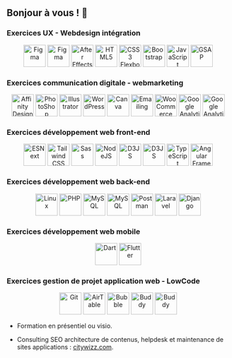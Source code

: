 ## Bonjour à vous ! 👋

###  Exercices UX - Webdesign intégration

<div align="center">
<img src="https://res.cloudinary.com/citywizz/image/upload/v1637245930/icons/Figma-logo_ttqnno.svg" alt="Figma" width="50" height="50">
<img src="https://res.cloudinary.com/citywizz/image/upload/v1637274759/icons/lottiefiles_m8hmhh.png" alt="Figma" width="50" height="50">
<img src="https://res.cloudinary.com/citywizz/image/upload/v1637270042/icons/after-effects_hy8o7n.png" alt="After Effects" width="50" height="50">
<img src="https://res.cloudinary.com/citywizz/image/upload/v1637256961/icons/Logo-HTML_byiob9.svg" alt="HTML5" width="50" height="50">
<img src="https://res.cloudinary.com/citywizz/image/upload/v1637256414/icons/Logo-CSS_kbh9hb.svg" alt="CSS3 Flexbox CSS Grid" width="50" height="50">
<img src="https://res.cloudinary.com/citywizz/image/upload/v1637267147/icons/bootstrap_pn1kig.png" alt="Bootstrap" width="50" height="50">
<img src="https://res.cloudinary.com/citywizz/image/upload/v1637254659/icons/js_iv5aii.png" alt="JavaScript" width="50" height="50">
<img src="https://res.cloudinary.com/citywizz/image/upload/v1637244240/icons/gsap_nqdndw.png" alt="GSAP" width="50" height="50" style="vertical-align: top;">
</div>

###  Exercices communication digitale - webmarketing

<div align="center">
<img src="https://res.cloudinary.com/citywizz/image/upload/v1637253961/icons/affinity-designer_en38mb.png" alt="Affinity Designer" width="50" height="50">
<img src="https://res.cloudinary.com/citywizz/image/upload/v1637270034/icons/photoshop_x0ka2d.png" alt="PhotoShop" width="50" height="50">
<img src="https://res.cloudinary.com/citywizz/image/upload/v1637270025/icons/illustrator_izesgf.png" alt="Illustrator" width="50" height="50">
<img src="https://res.cloudinary.com/citywizz/image/upload/v1637246030/icons/Logo-Wordpress_ftwlp1.svg" alt="WordPress" width="50" height="50">
<img src="https://res.cloudinary.com/citywizz/image/upload/v1637257201/icons/canva-logo_hkzght.png" alt="Canva" width="50" height="50">
<img src="https://res.cloudinary.com/citywizz/image/upload/v1637257272/icons/mailchimp_mitani.png" alt="Emailing" width="50" height="50">
<img src="https://res.cloudinary.com/citywizz/image/upload/v1637246910/icons/woocommerce_wdahhh.svg" alt="WooCommerce" width="50" height="50">
<img src="https://res.cloudinary.com/citywizz/image/upload/v1637246493/icons/Google-Analytics_m8dbdn.svg" alt="Google Analytics" width="50" height="50">
<img src="https://res.cloudinary.com/citywizz/image/upload/v1637273093/icons/movavi_egw5rs.png" alt="Google Analytics" width="50" height="50">
</div>

###  Exercices développement web front-end

<div align="center">
<img src="https://res.cloudinary.com/citywizz/image/upload/v1637256354/icons/es6_anikll.png" alt="ESNext" width="50" height="50">
<img src="https://res.cloudinary.com/citywizz/image/upload/v1637256624/icons/tailwindcss_rihwsp.png" alt="Tailwind CSS" width="50" height="50">
<img src="https://res.cloudinary.com/citywizz/image/upload/v1637254418/icons/sass_bdpoja.png" alt="Sass" width="50" height="50">
<img src="https://res.cloudinary.com/citywizz/image/upload/v1637246340/icons/nodejs_p06vt6.png" alt="NodeJS" width="50" height="50">
<img src="https://res.cloudinary.com/citywizz/image/upload/v1637246243/icons/d3_jmou8m.png" alt="D3JS" width="50" height="50">
<img src="https://res.cloudinary.com/citywizz/image/upload/v1637269536/icons/webpack_logo_wh6b4l.png" alt="D3JS" width="50" height="50">
<img src="https://res.cloudinary.com/citywizz/image/upload/v1637256779/icons/typescript_xiwzj4.png" alt="TypeScript" width="50" height="50">
<img src="https://res.cloudinary.com/citywizz/image/upload/v1637246418/icons/Angular_full_color_logo.svg_cojwau.png" alt="Angular Framework" width="50" height="50">
 </div>

###  Exercices développement web back-end

<div align="center">
<img src="https://res.cloudinary.com/citywizz/image/upload/v1637254218/icons/linux.svg_rdwnhb.png" alt="Linux" width="50" height="50">
<img src="https://res.cloudinary.com/citywizz/image/upload/v1637266604/icons/PHP-logo.svg_agqpmz.png" alt="PHP" width="50" height="50">
<img src="https://res.cloudinary.com/citywizz/image/upload/v1637268663/icons/MySQL.svg_iokutf.png" alt="MySQL" width="50" height="50">
<img src="https://res.cloudinary.com/citywizz/image/upload/v1637269644/icons/MongoDB-Icon-logo_mndusj.svg" alt="MySQL" width="50" height="50">
<img src="https://res.cloudinary.com/citywizz/image/upload/v1637273349/icons/postman_ruhbrc.png" alt="Postman" width="50" height="50">
<img src="https://res.cloudinary.com/citywizz/image/upload/v1637257666/icons/laravel_sqntln.png" alt="Laravel" width="50" height="50">
<img src="https://res.cloudinary.com/citywizz/image/upload/v1637268897/icons/Django_logo_lx8cbc.png" alt="Django" width="50" height="50">
</div>


###  Exercices développement web mobile

<div align="center">
<img src="https://res.cloudinary.com/citywizz/image/upload/v1637267721/icons/dart_fwlwba.jpg" alt="Dart" width="50" height="50">
<img src="https://res.cloudinary.com/citywizz/image/upload/v1637257769/icons/flutter_logo_ikswxy.svg" alt="Flutter" width="50" height="50">
</div>

###  Exercices gestion de projet application web - LowCode

<div align="center">
<img src="https://res.cloudinary.com/citywizz/image/upload/v1637267481/icons/Git_icon.svg_kruygj.png" alt="Git" width="50" height="50">
<img src="https://res.cloudinary.com/citywizz/image/upload/v1637268028/icons/airtable_qcmsf6.png" alt="AirTable" width="50" height="50">
<img src="https://res.cloudinary.com/citywizz/image/upload/v1637269327/icons/Bubble_logo_wr4jcj.svg" alt="Bubble" width="50" height="50">
<img src="https://res.cloudinary.com/citywizz/image/upload/v1637272486/icons/buddy_qm0n6g.png" alt="Buddy" width="50" height="50">
<img src="https://res.cloudinary.com/citywizz/image/upload/v1637273897/icons/netifly_clqmxd.svg" alt="Buddy" width="50" height="50">
</div>

* Formation en présentiel ou visio.

* Consulting SEO architecture de contenus, helpdesk et maintenance de sites applications : [citywizz.com](https://citywizz.com).



